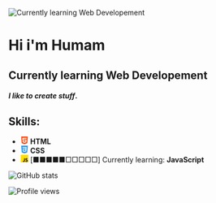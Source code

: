 ![Currently learning Web Developement](https://i.pinimg.com/originals/b1/5b/d5/b15bd596014d9d9310e59b07b85da550.gif)

# Hi i'm Humam
## Currently learning Web Developement

#### *I like to create stuff*.

## Skills:

* ![html](/html.png) **HTML**
* ![css](/css.png) **CSS**
* ![javascript](/js.png) [■■■■■□□□□□] Currently learning: **JavaScript**




![GitHub stats](https://github-readme-stats.vercel.app/api?username=Humaminho&show_icons=true&count_private=true)  

![Profile views](https://gpvc.arturio.dev/Humaminho)  
